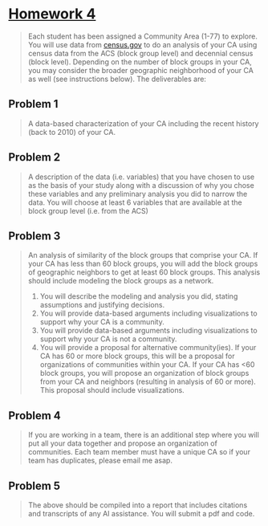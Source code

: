 # [Homework 4](https://github.com/hanggrian/IIT-CS579/raw/assets/assignments/hw4.pdf)

> Each student has been assigned a Community Area (1-77) to explore. You will
  use data from [census.gov](https://www.census.gov/) to do an analysis of your
  CA using census data from the ACS (block group level) and decennial census
  (block level). Depending on the number of block groups in your CA, you may
  consider the broader geographic neighborhood of your CA as well (see
  instructions below). The deliverables are:

## Problem 1

> A data-based characterization of your CA including the recent history (back
  to 2010) of your CA.

## Problem 2

> A description of the data (i.e. variables) that you have chosen to use as the
  basis of your study along with a discussion of why you chose these variables
  and any preliminary analysis you did to narrow the data. You will choose at
  least 6 variables that are available at the block group level (i.e. from the
  ACS)

## Problem 3

> An analysis of similarity of the block groups that comprise your CA. If your
  CA has less than 60 block groups, you will add the block groups of geographic
  neighbors to get at least 60 block groups. This analysis should include
  modeling the block groups as a network.
>
> 1.  You will describe the modeling and analysis you did, stating assumptions
      and justifying decisions.
> 1.  You will provide data-based arguments including visualizations to support
      why your CA is a community.
> 1.  You will provide data-based arguments including visualizations to support
      why your CA is not a community.
> 1.  You will provide a proposal for alternative community(ies). If your CA has
      60 or more block groups, this will be a proposal for organizations of
      communities within your CA. If your CA has <60 block groups, you will
      propose an organization of block groups from your CA and neighbors
      (resulting in analysis of 60 or more). This proposal should include
      visualizations.

## Problem 4

> If you are working in a team, there is an additional step where you will put
  all your data together and propose an organization of communities. Each team
  member must have a unique CA so if your team has duplicates, please email me
  asap.

## Problem 5

> The above should be compiled into a report that includes citations and
  transcripts of any AI assistance. You will submit a pdf and code.

